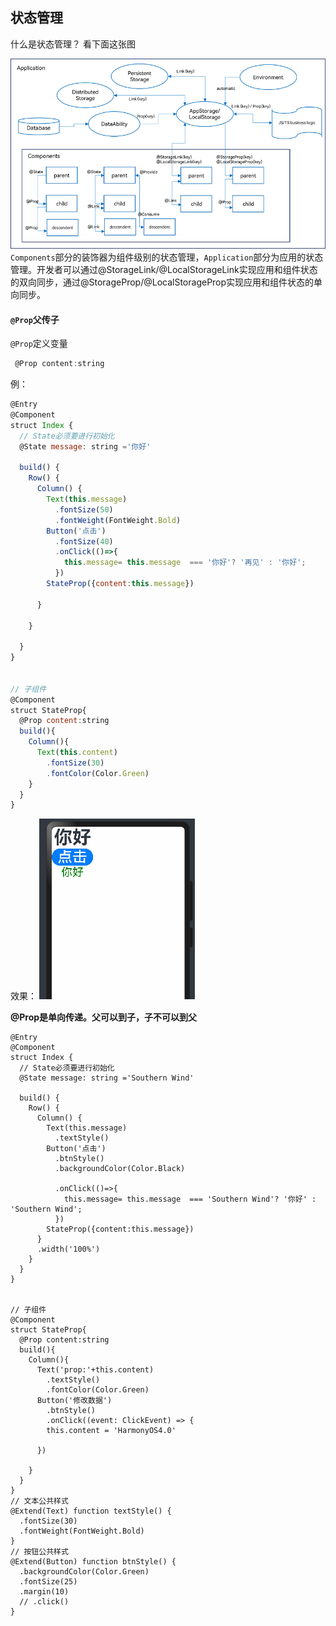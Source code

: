## 状态管理


什么是状态管理？
看下面这张图

![Alt text](assets/HarmonyOS4.0%E7%B3%BB%E5%88%97%E2%80%94%E2%80%9405%E3%80%81%E7%8A%B6%E6%80%81%E7%AE%A1%E7%90%86/image.png)
`Components`部分的装饰器为组件级别的状态管理，`Application`部分为应用的状态管理。开发者可以通过@StorageLink/@LocalStorageLink实现应用和组件状态的双向同步，通过@StorageProp/@LocalStorageProp实现应用和组件状态的单向同步。

#### `@Prop`父传子
`@Prop`定义变量
```js
 @Prop content:string
```
例：
```js
@Entry
@Component
struct Index {
  // State必须要进行初始化
  @State message: string ='你好'

  build() {
    Row() {
      Column() {
        Text(this.message)
          .fontSize(50)
          .fontWeight(FontWeight.Bold)
        Button('点击')
          .fontSize(40)
          .onClick(()=>{
            this.message= this.message  === '你好'? '再见' : '你好';
          })
        StateProp({content:this.message})

      }

    }

  }
}


// 子组件
@Component
struct StateProp{
  @Prop content:string
  build(){
    Column(){
      Text(this.content)
        .fontSize(30)
        .fontColor(Color.Green)
    }
  }
}

```
效果：
![Alt text](assets/HarmonyOS4.0%E7%B3%BB%E5%88%97%E2%80%94%E2%80%9405%E3%80%81%E7%8A%B6%E6%80%81%E7%AE%A1%E7%90%86/recording.gif)

**@Prop是单向传递。父可以到子，子不可以到父**


```
@Entry
@Component
struct Index {
  // State必须要进行初始化
  @State message: string ='Southern Wind'

  build() {
    Row() {
      Column() {
        Text(this.message)
          .textStyle()
        Button('点击')
          .btnStyle()
          .backgroundColor(Color.Black)

          .onClick(()=>{
            this.message= this.message  === 'Southern Wind'? '你好' : 'Southern Wind';
          })
        StateProp({content:this.message})
      }
      .width('100%')
    }
  }
}


// 子组件
@Component
struct StateProp{
  @Prop content:string
  build(){
    Column(){
      Text('prop:'+this.content)
        .textStyle()
        .fontColor(Color.Green)
      Button('修改数据')
        .btnStyle()
        .onClick((event: ClickEvent) => {
        this.content = 'HarmonyOS4.0'

      })

    }
  }
}
// 文本公共样式
@Extend(Text) function textStyle() {
  .fontSize(30)
  .fontWeight(FontWeight.Bold)
}
// 按钮公共样式
@Extend(Button) function btnStyle() {
  .backgroundColor(Color.Green)
  .fontSize(25)
  .margin(10)
  // .click()
}





```